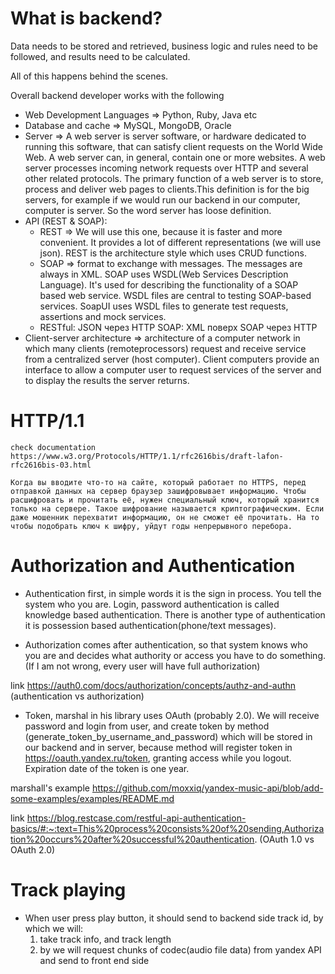 # What is backend?

Data needs to be stored and retrieved, business logic and rules need to be followed, and results need to be calculated.

All of this happens behind the scenes.

Overall backend developer works with the following

- Web Development Languages => Python, Ruby, Java etc
- Database and cache => MySQL, MongoDB, Oracle
- Server => A web server is server software, or hardware dedicated to running this software, that can satisfy client requests on the World Wide Web. A web server can, in general, contain one or more websites. A web server processes incoming network requests over HTTP and several other related protocols. The primary function of a web server is to store, process and deliver web pages to clients.This definition is for the big servers, for example if we would run our backend in our computer, computer is server. So the word server has loose definition.
- API (REST & SOAP):
  - REST => We will use this one, because it is faster and more convenient. It provides a lot of different representations (we will use json). REST is the architecture style which uses CRUD functions.
  - SOAP => format to exchange with messages. The messages are always in XML. SOAP uses WSDL(Web Services Description Language). It's used for describing the functionality of a SOAP based web service. WSDL files are central to testing SOAP-based services. SoapUI uses WSDL files to generate test requests, assertions and mock services.
  - RESTful: JSON через HTTP
    SOAP: XML поверх SOAP через HTTP
- Client-server architecture => architecture of a computer network in which many clients
  (remoteprocessors) request and receive service from a centralized server (host computer).
  Client computers provide an interface to allow a computer user to request services of the server and to display the results the server returns.

# HTTP/1.1

    check documentation https://www.w3.org/Protocols/HTTP/1.1/rfc2616bis/draft-lafon-rfc2616bis-03.html

    Когда вы вводите что-то на сайте, который работает по HTTPS, перед отправкой данных на сервер браузер зашифровывает информацию. Чтобы расшифровать и прочитать её, нужен специальный ключ, который хранится только на сервере. Такое шифрование называется криптографическим. Если даже мошенник перехватит информацию, он не сможет её прочитать. На то чтобы подобрать ключ к шифру, уйдут годы непрерывного перебора.

# Authorization and Authentication

- Authentication first, in simple words it is the sign in process. You tell the system who you are. Login, password authentication is called knowledge based authentication. There is another type of authentication it is possession based authentication(phone/text messages).

- Authorization comes after authentication, so that system knows who you are and decides what authority or access you have to do something. (If I am not wrong, every user will have full authorization)

link https://auth0.com/docs/authorization/concepts/authz-and-authn (authentication vs authorization)

- Token, marshal in his library uses OAuth (probably 2.0). We will receive password and login from user, and create token by method (generate_token_by_username_and_password) which will be stored in our backend and in server, because method will register token in https://oauth.yandex.ru/token, granting access while you logout. Expiration date of the token is one year.

marshall's example https://github.com/moxxiq/yandex-music-api/blob/add-some-examples/examples/README.md

link https://blog.restcase.com/restful-api-authentication-basics/#:~:text=This%20process%20consists%20of%20sending,Authorization%20occurs%20after%20successful%20authentication. (OAuth 1.0 vs OAuth 2.0)

# Track playing

- When user press play button, it should send to backend side track id, by which we will:
  1) take track info, and track length
  2) by <while track.length> we will request chunks of codec(audio file data) from yandex API and send to front end side 